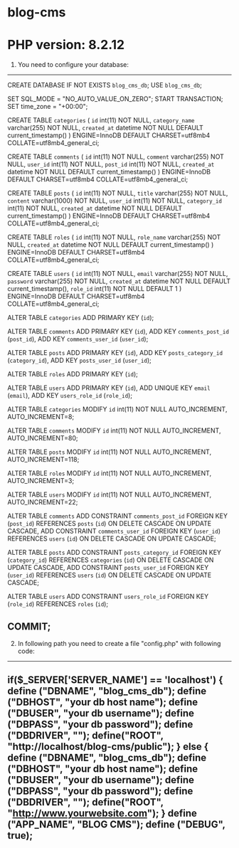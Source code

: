 # blog-cms

# PHP version: 8.2.12

1) You need to configure your database:

--------------------------------------------------
CREATE DATABASE IF NOT EXISTS `blog_cms_db`;
USE `blog_cms_db`;

SET SQL_MODE = "NO_AUTO_VALUE_ON_ZERO";
START TRANSACTION;
SET time_zone = "+00:00";

CREATE TABLE `categories` (
  `id` int(11) NOT NULL,
  `category_name` varchar(255) NOT NULL,
  `created_at` datetime NOT NULL DEFAULT current_timestamp()
) ENGINE=InnoDB DEFAULT CHARSET=utf8mb4 COLLATE=utf8mb4_general_ci;

CREATE TABLE `comments` (
  `id` int(11) NOT NULL,
  `comment` varchar(255) NOT NULL,
  `user_id` int(11) NOT NULL,
  `post_id` int(11) NOT NULL,
  `created_at` datetime NOT NULL DEFAULT current_timestamp()
) ENGINE=InnoDB DEFAULT CHARSET=utf8mb4 COLLATE=utf8mb4_general_ci;

CREATE TABLE `posts` (
  `id` int(11) NOT NULL,
  `title` varchar(255) NOT NULL,
  `content` varchar(1000) NOT NULL,
  `user_id` int(11) NOT NULL,
  `category_id` int(11) NOT NULL,
  `created_at` datetime NOT NULL DEFAULT current_timestamp()
) ENGINE=InnoDB DEFAULT CHARSET=utf8mb4 COLLATE=utf8mb4_general_ci;

CREATE TABLE `roles` (
  `id` int(11) NOT NULL,
  `role_name` varchar(255) NOT NULL,
  `created_at` datetime NOT NULL DEFAULT current_timestamp()
) ENGINE=InnoDB DEFAULT CHARSET=utf8mb4 COLLATE=utf8mb4_general_ci;

CREATE TABLE `users` (
  `id` int(11) NOT NULL,
  `email` varchar(255) NOT NULL,
  `password` varchar(255) NOT NULL,
  `created_at` datetime NOT NULL DEFAULT current_timestamp(),
  `role_id` int(11) NOT NULL DEFAULT 1
) ENGINE=InnoDB DEFAULT CHARSET=utf8mb4 COLLATE=utf8mb4_general_ci;

ALTER TABLE `categories`
  ADD PRIMARY KEY (`id`);

ALTER TABLE `comments`
  ADD PRIMARY KEY (`id`),
  ADD KEY `comments_post_id` (`post_id`),
  ADD KEY `comments_user_id` (`user_id`);

ALTER TABLE `posts`
  ADD PRIMARY KEY (`id`),
  ADD KEY `posts_category_id` (`category_id`),
  ADD KEY `posts_user_id` (`user_id`);

ALTER TABLE `roles`
  ADD PRIMARY KEY (`id`);

ALTER TABLE `users`
  ADD PRIMARY KEY (`id`),
  ADD UNIQUE KEY `email` (`email`),
  ADD KEY `users_role_id` (`role_id`);

ALTER TABLE `categories`
  MODIFY `id` int(11) NOT NULL AUTO_INCREMENT, AUTO_INCREMENT=8;

ALTER TABLE `comments`
  MODIFY `id` int(11) NOT NULL AUTO_INCREMENT, AUTO_INCREMENT=80;

ALTER TABLE `posts`
  MODIFY `id` int(11) NOT NULL AUTO_INCREMENT, AUTO_INCREMENT=118;

ALTER TABLE `roles`
  MODIFY `id` int(11) NOT NULL AUTO_INCREMENT, AUTO_INCREMENT=3;

ALTER TABLE `users`
  MODIFY `id` int(11) NOT NULL AUTO_INCREMENT, AUTO_INCREMENT=22;

ALTER TABLE `comments`
  ADD CONSTRAINT `comments_post_id` FOREIGN KEY (`post_id`) REFERENCES `posts` (`id`) ON DELETE CASCADE ON UPDATE CASCADE,
  ADD CONSTRAINT `comments_user_id` FOREIGN KEY (`user_id`) REFERENCES `users` (`id`) ON DELETE CASCADE ON UPDATE CASCADE;

ALTER TABLE `posts`
  ADD CONSTRAINT `posts_category_id` FOREIGN KEY (`category_id`) REFERENCES `categories` (`id`) ON DELETE CASCADE ON UPDATE CASCADE,
  ADD CONSTRAINT `posts_user_id` FOREIGN KEY (`user_id`) REFERENCES `users` (`id`) ON DELETE CASCADE ON UPDATE CASCADE;

ALTER TABLE `users`
  ADD CONSTRAINT `users_role_id` FOREIGN KEY (`role_id`) REFERENCES `roles` (`id`);

COMMIT;
--------------------------------------------------

2) In following path you need to create a file "config.php" with following code:

--------------------------------------------------
if($_SERVER['SERVER_NAME'] == 'localhost') {
    define ("DBNAME", "blog_cms_db");
    define ("DBHOST", "your db host name"); 
    define ("DBUSER", "your db username");
    define ("DBPASS", "your db password");
    define ("DBDRIVER", "");
    define("ROOT", "http://localhost/blog-cms/public");
} else {
    define ("DBNAME", "blog_cms_db");
    define ("DBHOST", "your db host name"); 
    define ("DBUSER", "your db username");
    define ("DBPASS", "your db password");
    define ("DBDRIVER", "");
    define("ROOT", "http://www.yourwebsite.com");
}
define ("APP_NAME", "BLOG CMS");
define ("DEBUG", true);
--------------------------------------------------